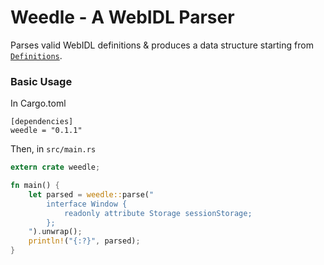 # Weedle - A WebIDL Parser

Parses valid WebIDL definitions & produces a data structure starting from
[`Definitions`](https://docs.rs/weedle/0.1.1/weedle/struct.Definitions.html).

### Basic Usage

In Cargo.toml
```
[dependencies]
weedle = "0.1.1"
```

Then, in `src/main.rs`
```rust
extern crate weedle;

fn main() {
    let parsed = weedle::parse("
        interface Window {
            readonly attribute Storage sessionStorage;
        };
    ").unwrap();
    println!("{:?}", parsed);
}
```